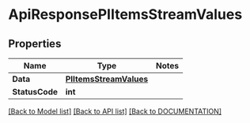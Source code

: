 # ApiResponsePIItemsStreamValues

## Properties
Name | Type | Notes
------------ | ------------- | -------------
**Data** | **[**PIItemsStreamValues**](../Model/PIItemsStreamValues.md)**
**StatusCode** | **int**

[[Back to Model list]](../../DOCUMENTATION.md#documentation-for-models) [[Back to API list]](../../DOCUMENTATION.md#documentation-for-api-endpoints) [[Back to DOCUMENTATION]](../../DOCUMENTATION.md)
